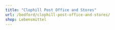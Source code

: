 ```yaml
---
title: "Clophill Post Office and Stores"
url: /bedford/clophill-post-office-and-stores/
shop: Lebensmittel
---
```

